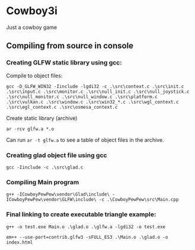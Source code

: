 # Cowboy3i
Just a cowboy game


## Compiling from source in console

### Creating GLFW static library using gcc:
Compile to object files:

```
gcc -D_GLFW_WIN32 -Iinclude -lgdi32 -c .\src\context.c .\src\init.c .\src\input.c .\src\monitor.c .\src\null_init.c .\src\null_joystick.c .\src\null_monitor.c .\src\null_window.c .\src\platform.c .\src\vulkan.c .\src\window.c .\src\win32_*.c .\src\wgl_context.c .\src\egl_context.c .\src\osmesa_context.c
```

Create static library (archive)
```
ar -rcv glfw.a *.o
```
Can run `ar -t glfw.a` to see a table of object files in the archive.

### Creating glad object file using gcc

```
gcc -Iinclude -c .\src\glad.c
```

### Compiling Main program 


```
g++ -ICowboyPewPew\vendor\Glad\include\ -ICowboyPewPew\vendor\GLFW\include\ -c .\CowboyPewPew\src\Main.cpp
```

### Final linking to create executable triangle example:

```
g++ -o test.exe Main.o .\glad.o .\glfw.a -lgdi32 -o test.exe
```

```
em++ --use-port=contrib.glfw3 -sFULL_ES3 .\Main.o .\glad.o -o index.html 
```

